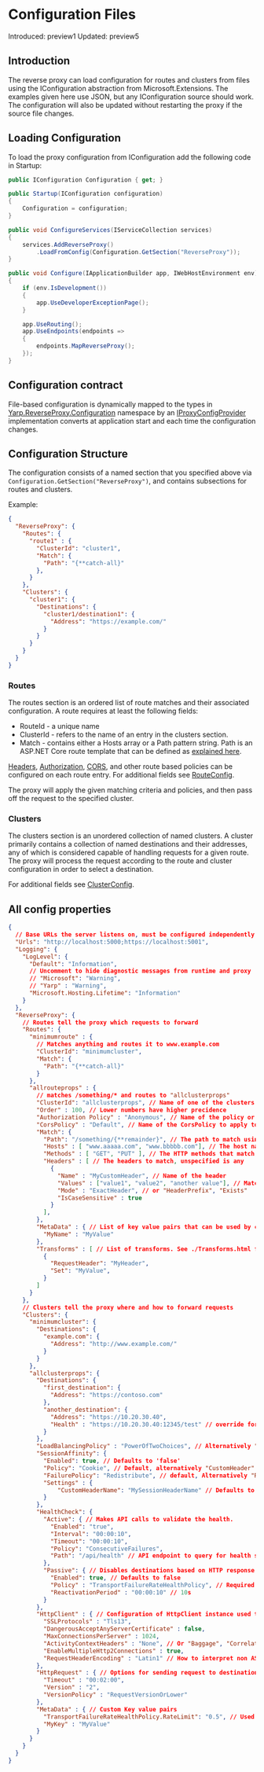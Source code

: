 # Configuration Files

Introduced: preview1
Updated: preview5

## Introduction
The reverse proxy can load configuration for routes and clusters from files using the IConfiguration abstraction from Microsoft.Extensions. The examples given here use JSON, but any IConfiguration source should work. The configuration will also be updated without restarting the proxy if the source file changes.

## Loading Configuration
To load the proxy configuration from IConfiguration add the following code in Startup:
```c#
public IConfiguration Configuration { get; }

public Startup(IConfiguration configuration)
{
    Configuration = configuration;
}

public void ConfigureServices(IServiceCollection services) 
{ 
    services.AddReverseProxy() 
        .LoadFromConfig(Configuration.GetSection("ReverseProxy")); 
}

public void Configure(IApplicationBuilder app, IWebHostEnvironment env)
{
    if (env.IsDevelopment())
    {
        app.UseDeveloperExceptionPage();
    }

    app.UseRouting();
    app.UseEndpoints(endpoints => 
    {
        endpoints.MapReverseProxy(); 
    }); 
} 
```

## Configuration contract
File-based configuration is dynamically mapped to the types in [Yarp.ReverseProxy.Configuration](xref:Yarp.ReverseProxy.Configuration) namespace by an [IProxyConfigProvider](xref:Yarp.ReverseProxy.Configuration.IProxyConfigProvider) implementation converts at application start and each time the configuration changes.

## Configuration Structure
The configuration consists of a named section that you specified above via `Configuration.GetSection("ReverseProxy")`, and contains subsections for routes and clusters.

Example:
```JSON
{
  "ReverseProxy": {
    "Routes": {
      "route1" : {
        "ClusterId": "cluster1",
        "Match": {
          "Path": "{**catch-all}"
        },
      }
    },
    "Clusters": {
      "cluster1": {
        "Destinations": {
          "cluster1/destination1": {
            "Address": "https://example.com/"
          }
        }
      }
    }
  }
}
```

### Routes
The routes section is an ordered list of route matches and their associated configuration. A route requires at least the following fields:
- RouteId - a unique name
- ClusterId - refers to the name of an entry in the clusters section.
- Match - contains either a Hosts array or a Path pattern string. Path is an ASP.NET Core route template that can be defined as [explained here](https://docs.microsoft.com/aspnet/core/fundamentals/routing#route-template-reference).

[Headers](header-routing.md), [Authorization](authn-authz.md), [CORS](cors.md), and other route based policies can be configured on each route entry. For additional fields see [RouteConfig](xref:Yarp.ReverseProxy.Configuration.RouteConfig).

The proxy will apply the given matching criteria and policies, and then pass off the request to the specified cluster.

### Clusters
The clusters section is an unordered collection of named clusters. A cluster primarily contains a collection of named destinations and their addresses, any of which is considered capable of handling requests for a given route. The proxy will process the request according to the route and cluster configuration in order to select a destination.

For additional fields see [ClusterConfig](xref:Yarp.ReverseProxy.Configuration.ClusterConfig).

## All config properties
```JSON
{
  // Base URLs the server listens on, must be configured independently of the routes below
  "Urls": "http://localhost:5000;https://localhost:5001",
  "Logging": {
    "LogLevel": {
      "Default": "Information",
      // Uncomment to hide diagnostic messages from runtime and proxy
      // "Microsoft": "Warning",
      // "Yarp" : "Warning",
      "Microsoft.Hosting.Lifetime": "Information"
    }
  },
  "ReverseProxy": {
    // Routes tell the proxy which requests to forward
    "Routes": { 
      "minimumroute" : {
        // Matches anything and routes it to www.example.com
        "ClusterId": "minimumcluster",
        "Match": {
          "Path": "{**catch-all}"
        }
      },
      "allrouteprops" : {
        // matches /something/* and routes to "allclusterprops"
        "ClusterId": "allclusterprops", // Name of one of the clusters
        "Order" : 100, // Lower numbers have higher precidence
        "Authorization Policy" : "Anonymous", // Name of the policy or "Default", "Anonymous"
        "CorsPolicy" : "Default", // Name of the CorsPolicy to apply to this route or "Default", "Disable"
        "Match": {
          "Path": "/something/{**remainder}", // The path to match using ASP.NET syntax. 
          "Hosts" : [ "www.aaaaa.com", "www.bbbbb.com"], // The host names to match, unspecified is any
          "Methods" : [ "GET", "PUT" ], // The HTTP methods that match, uspecified is all
          "Headers" : [ // The headers to match, unspecified is any
            {
              "Name" : "MyCustomHeader", // Name of the header
              "Values" : ["value1", "value2", "another value"], // Matches are against any of these values
              "Mode" : "ExactHeader", // or "HeaderPrefix", "Exists"
              "IsCaseSensitive" : true
            }
          ],
        },
        "MetaData" : { // List of key value pairs that can be used by custom extensions
          "MyName" : "MyValue"
        },
        "Transforms" : [ // List of transforms. See ./Transforms.html for more details
          {
            "RequestHeader": "MyHeader",
            "Set": "MyValue",
          } 
        ]
      }
    },
    // Clusters tell the proxy where and how to forward requests
    "Clusters": {
      "minimumcluster": {
        "Destinations": {
          "example.com": {
            "Address": "http://www.example.com/"
          }
        }
      },
      "allclusterprops": {
        "Destinations": {
          "first_destination": {
            "Address": "https://contoso.com"
          },
          "another_destination": {
            "Address": "https://10.20.30.40",
            "Health" : "https://10.20.30.40:12345/test" // override for active health checks
          }
        },
        "LoadBalancingPolicy" : "PowerOfTwoChoices", // Alternatively "First", "Random", "RoundRobin", "LeastRequests"
        "SessionAffinity": {
          "Enabled": true, // Defaults to 'false'
          "Policy": "Cookie", // Default, alternatively "CustomHeader"
          "FailurePolicy": "Redistribute", // default, Alternatively "Return503"
          "Settings" : {
              "CustomHeaderName": "MySessionHeaderName" // Defaults to 'X-Yarp-Proxy-Affinity`
          }
        },
        "HealthCheck": {
          "Active": { // Makes API calls to validate the health. 
            "Enabled": "true",
            "Interval": "00:00:10",
            "Timeout": "00:00:10",
            "Policy": "ConsecutiveFailures",
            "Path": "/api/health" // API endpoint to query for health state
          },
          "Passive": { // Disables destinations based on HTTP response codes
            "Enabled": true, // Defaults to false
            "Policy" : "TransportFailureRateHealthPolicy", // Required
            "ReactivationPeriod" : "00:00:10" // 10s
          }
        },
        "HttpClient" : { // Configuration of HttpClient instance used to contact destinations
          "SSLProtocols" : "Tls13",
          "DangerousAcceptAnyServerCertificate" : false,
          "MaxConnectionsPerServer" : 1024,
          "ActivityContextHeaders" : "None", // Or "Baggage", "CorrelationContext", "BaggageAndCorrelationContext"
          "EnableMultipleHttp2Connections" : true,
          "RequestHeaderEncoding" : "Latin1" // How to interpret non ASCII characters in header values
        },
        "HttpRequest" : { // Options for sending request to destination
          "Timeout" : "00:02:00",
          "Version" : "2",
          "VersionPolicy" : "RequestVersionOrLower"
        },
        "MetaData" : { // Custom Key value pairs
          "TransportFailureRateHealthPolicy.RateLimit": "0.5", // Used by Passive health policy
          "MyKey" : "MyValue"
        }
      }
    }
  }
}
```
